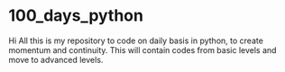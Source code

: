 # 100_days_python
Hi All this is my repository to code on daily basis in python, to create momentum and continuity. This will contain codes from basic levels and move to advanced levels.
